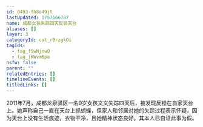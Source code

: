 ```yaml
---
id: 0493-fh8o49jt
lastUpdated: 1757166787
name: 成都女孩失踪四天反锁天台
aliases: []
layer: 3
categoryId: cat_r0rzgkOi
tagIds:
  - tag_fSwNjnwQ
  - tag_jKWvm6pa
nsfw: false
parent: ""
relatedEntries: []
timelineEvents: []
titledLinks: []
---
```


2011年7月，成都龙泉驿区一名9岁女孩文文失踪四天后，被发现反锁在自家天台上。她声称自己一直在天台上抓蝴蝶，但家人和邻居对她的失踪过程表示怀疑，因为天台上没有生活痕迹，衣物干净，且她精神状态良好。其本人已自证此事为假。